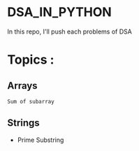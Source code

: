 # DSA_IN_PYTHON

In this repo, I'll push each problems of DSA

# Topics :

## Arrays 

  `Sum of subarray`

## Strings 

- Prime Substring
